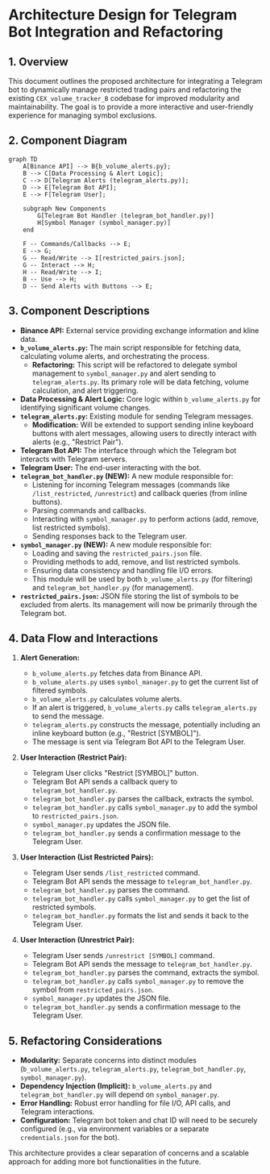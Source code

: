 # Architecture Design for Telegram Bot Integration and Refactoring

## 1. Overview

This document outlines the proposed architecture for integrating a Telegram bot to dynamically manage restricted trading pairs and refactoring the existing `CEX_volume_tracker_B` codebase for improved modularity and maintainability. The goal is to provide a more interactive and user-friendly experience for managing symbol exclusions.

## 2. Component Diagram

```mermaid
graph TD
    A[Binance API] --> B{b_volume_alerts.py};
    B --> C[Data Processing & Alert Logic];
    C --> D[Telegram Alerts (telegram_alerts.py)];
    D --> E[Telegram Bot API];
    E --> F[Telegram User];

    subgraph New Components
        G[Telegram Bot Handler (telegram_bot_handler.py)]
        H[Symbol Manager (symbol_manager.py)]
    end

    F -- Commands/Callbacks --> E;
    E --> G;
    G -- Read/Write --> I[restricted_pairs.json];
    G -- Interact --> H;
    H -- Read/Write --> I;
    B -- Use --> H;
    D -- Send Alerts with Buttons --> E;
```

## 3. Component Descriptions

*   **Binance API:** External service providing exchange information and kline data.
*   **`b_volume_alerts.py`:** The main script responsible for fetching data, calculating volume alerts, and orchestrating the process.
    *   **Refactoring:** This script will be refactored to delegate symbol management to `symbol_manager.py` and alert sending to `telegram_alerts.py`. Its primary role will be data fetching, volume calculation, and alert triggering.
*   **Data Processing & Alert Logic:** Core logic within `b_volume_alerts.py` for identifying significant volume changes.
*   **`telegram_alerts.py`:** Existing module for sending Telegram messages.
    *   **Modification:** Will be extended to support sending inline keyboard buttons with alert messages, allowing users to directly interact with alerts (e.g., "Restrict Pair").
*   **Telegram Bot API:** The interface through which the Telegram bot interacts with Telegram servers.
*   **Telegram User:** The end-user interacting with the bot.
*   **`telegram_bot_handler.py` (NEW):** A new module responsible for:
    *   Listening for incoming Telegram messages (commands like `/list_restricted`, `/unrestrict`) and callback queries (from inline buttons).
    *   Parsing commands and callbacks.
    *   Interacting with `symbol_manager.py` to perform actions (add, remove, list restricted symbols).
    *   Sending responses back to the Telegram user.
*   **`symbol_manager.py` (NEW):** A new module responsible for:
    *   Loading and saving the `restricted_pairs.json` file.
    *   Providing methods to add, remove, and list restricted symbols.
    *   Ensuring data consistency and handling file I/O errors.
    *   This module will be used by both `b_volume_alerts.py` (for filtering) and `telegram_bot_handler.py` (for management).
*   **`restricted_pairs.json`:** JSON file storing the list of symbols to be excluded from alerts. Its management will now be primarily through the Telegram bot.

## 4. Data Flow and Interactions

1.  **Alert Generation:**
    *   `b_volume_alerts.py` fetches data from Binance API.
    *   `b_volume_alerts.py` uses `symbol_manager.py` to get the current list of filtered symbols.
    *   `b_volume_alerts.py` calculates volume alerts.
    *   If an alert is triggered, `b_volume_alerts.py` calls `telegram_alerts.py` to send the message.
    *   `telegram_alerts.py` constructs the message, potentially including an inline keyboard button (e.g., "Restrict [SYMBOL]").
    *   The message is sent via Telegram Bot API to the Telegram User.

2.  **User Interaction (Restrict Pair):**
    *   Telegram User clicks "Restrict [SYMBOL]" button.
    *   Telegram Bot API sends a callback query to `telegram_bot_handler.py`.
    *   `telegram_bot_handler.py` parses the callback, extracts the symbol.
    *   `telegram_bot_handler.py` calls `symbol_manager.py` to add the symbol to `restricted_pairs.json`.
    *   `symbol_manager.py` updates the JSON file.
    *   `telegram_bot_handler.py` sends a confirmation message to the Telegram User.

3.  **User Interaction (List Restricted Pairs):**
    *   Telegram User sends `/list_restricted` command.
    *   Telegram Bot API sends the message to `telegram_bot_handler.py`.
    *   `telegram_bot_handler.py` parses the command.
    *   `telegram_bot_handler.py` calls `symbol_manager.py` to get the list of restricted symbols.
    *   `telegram_bot_handler.py` formats the list and sends it back to the Telegram User.

4.  **User Interaction (Unrestrict Pair):**
    *   Telegram User sends `/unrestrict [SYMBOL]` command.
    *   Telegram Bot API sends the message to `telegram_bot_handler.py`.
    *   `telegram_bot_handler.py` parses the command, extracts the symbol.
    *   `telegram_bot_handler.py` calls `symbol_manager.py` to remove the symbol from `restricted_pairs.json`.
    *   `symbol_manager.py` updates the JSON file.
    *   `telegram_bot_handler.py` sends a confirmation message to the Telegram User.

## 5. Refactoring Considerations

*   **Modularity:** Separate concerns into distinct modules (`b_volume_alerts.py`, `telegram_alerts.py`, `telegram_bot_handler.py`, `symbol_manager.py`).
*   **Dependency Injection (Implicit):** `b_volume_alerts.py` and `telegram_bot_handler.py` will depend on `symbol_manager.py`.
*   **Error Handling:** Robust error handling for file I/O, API calls, and Telegram interactions.
*   **Configuration:** Telegram bot token and chat ID will need to be securely configured (e.g., via environment variables or a separate `credentials.json` for the bot).

This architecture provides a clear separation of concerns and a scalable approach for adding more bot functionalities in the future.